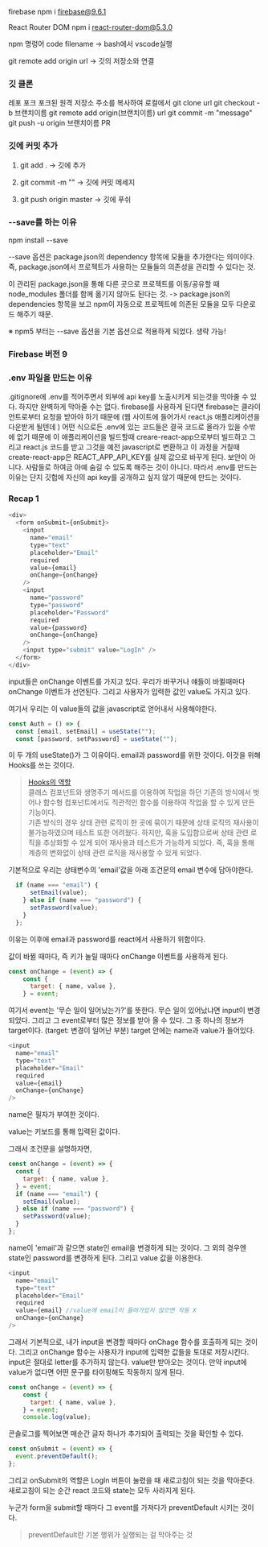 firebase
npm i firebase@9.6.1

React Router DOM
npm i react-router-dom@5.3.0

npm 명렁어
code filename -> bash에서 vscode실행

git remote add origin url -> 깃의 저장소와 연결

### 깃 클론

레포 포크
포크된 원격 저장소 주소를 복사하여 로컬에서 git clone url
git checkout -b 브랜치이름
git remote add origin(브랜치이름) url
git commit -m "message"
git push -u origin 브랜치이름
PR

### 깃에 커밋 추가

1. git add . -> 깃에 추가

2. git commit -m "" -> 깃에 커밋 메세지

3. git push origin master -> 깃에 푸쉬

### --save를 하는 이유

npm install <module-name> --save

--save 옵션은 package.json의 dependency 항목에 모듈을 추가한다는 의미이다. 즉, package.json에서 프로젝트가 사용하는 모듈들의 의존성을 관리할 수 있다는 것.

이 관리된 package.json을 통해 다른 곳으로 프로젝트를 이동/공유할 때 node_modules 폴더를 함께 옮기지 않아도 된다는 것. -> package.json의 dependencies 항목을 보고 npm이 자동으로 프로젝트에 의존된 모듈을 모두 다운로드 해주기 때문.

※ npm5 부터는 --save 옵션을 기본 옵션으로 적용하게 되었다. 생략 가능!

### Firebase 버전 9

### .env 파일을 만드는 이유

.gitignore에 .env를 적어주면서 외부에 api key를 노출시키게 되는것을 막아줄 수 있다.
하지만 완벽하게 막아줄 수는 없다. firebase를 사용하게 된다면 firebase는 클라이언트로부터 요청을 받아야 하기 때문에 (웹 사이트에 들어가서 react.js 애플리케이션을 다운받게 될텐데 ) 어떤 식으로든 .env에 있는 코드들은 결국 코드로 올라가 있을 수밖에 없기 때문에
이 애플리케이션을 빌드할때 creare-react-app으로부터 빌드하고 그리고 react.js 코드를 받고 그것을 예전 javascript로 변환하고 이 과정을 거칠때 create-react-app은 REACT_APP_API_KEY를 실제 값으로 바꾸게 된다. 보안이 아니다. 사람들로 하여금 아예 숨길 수 있도록 해주는 것이 아니다.
따라서 .env를 만드는 이유는 단지 깃헙에 자신의 api key를 공개하고 싶지 않기 때문에 만드는 것이다.

### Recap 1

```js
<div>
  <form onSubmit={onSubmit}>
    <input
      name="email"
      type="text"
      placeholder="Email"
      required
      value={email}
      onChange={onChange}
    />
    <input
      name="password"
      type="password"
      placeholder="Password"
      required
      value={password}
      onChange={onChange}
    />
    <input type="submit" value="LogIn" />
  </form>
</div>
```

input들은 onChange 이벤트를 가지고 있다.
우리가 바꾸거나 얘들이 바뀔때마다 onChange 이벤트가 선언된다.
그리고 사용자가 입력한 값인 value도 가지고 있다.

여기서 우리는 이 value들의 값을 javascript로 얻어내서 사용해야한다.

```js
const Auth = () => {
  const [email, setEmail] = useState("");
  const [password, setPassword] = useState("");
```

이 두 개의 useState()가 그 이유이다.
email과 password를 위한 것이다. 이것을 위해 Hooks를 쓰는 것이다.

> [Hooks의 역할](https://ko.reactjs.org/docs/hooks-intro.html)<br>
> 클래스 컴포넌트와 생명주기 메서드를 이용하여 작업을 하던 기존의 방식에서 벗어나 함수형 컴포넌트에서도 직관적인 함수를 이용하여 작업을 할 수 있게 만든 기능이다. <br>
> 기존 방식의 경우 상태 관련 로직이 한 곳에 묶이기 때문에 상태 로직의 재사용이 불가능하였으며 테스트 또한 어려웠다. 하지만, 훅을 도입함으로써 상태 관련 로직을 추상화할 수 있게 되어 재사용과 테스트가 가능하게 되었다. 즉, 훅을 통해 계층의 변화없이 상태 관련 로직을 재사용할 수 있게 되었다.

기본적으로 우리는 상태변수의 'email'값을 아래 조건문의 email 변수에 담아야한다.

```js
  if (name === "email") {
      setEmail(value);
    } else if (name === "password") {
      setPassword(value);
    }
  };
```

이유는 이후에 email과 password를 react에서 사용하기 위함이다.

값이 바뀔 때마다, 즉 키가 눌릴 때마다 onChange 이벤트를 사용하게 된다.

```js
const onChange = (event) => {
    const {
      target: { name, value },
    } = event;
```

여기서 event는 '무슨 일이 일어났는가?'를 뜻한다.
무슨 일이 있어났냐면 input이 변경되었다.
그리고 그 event로부터 많은 정보를 받아 올 수 있다.
그 중 하나의 정보가 target이다. (target: 변경이 일어난 부분)
target 안에는 name과 value가 들어있다.

```js
<input
  name="email"
  type="text"
  placeholder="Email"
  required
  value={email}
  onChange={onChange}
/>
```

name은 필자가 부여한 것이다.

value는 키보드를 통해 입력된 값이다.

그래서 조건문을 설명하자면,

```js
const onChange = (event) => {
  const {
    target: { name, value },
  } = event;
  if (name === "email") {
    setEmail(value);
  } else if (name === "password") {
    setPassword(value);
  }
};
```

name이 'email'과 같으면 state인 email을 변경하게 되는 것이다.
그 외의 경우엔 state인 password를 변경하게 된다.
그리고 value 값을 이용한다.

```js
<input
  name="email"
  type="text"
  placeholder="Email"
  required
  value={email} //value에 email이 들어가있지 않으면 작동 X
  onChange={onChange}
/>
```

그래서 기본적으로, 내가 input을 변경할 때마다 onChage 함수를 호출하게 되는 것이다. 그리고 onChange 함수는 사용자가 input에 입력한 값들을 토대로 저장시킨다.
input은 절대로 letter를 추가하지 않는다. value만 받아오는 것이다.
만약 input에 value가 없다면 어떤 문구를 타이핑해도 작동하지 않게 된다.

```js
const onChange = (event) => {
    const {
      target: { name, value },
    } = event;
    console.log(value);
```

콘솔로그를 찍어보면 매순간 글자 하나가 추가되어 출력되는 것을 확인할 수 있다.

```js
const onSubmit = (event) => {
  event.preventDefault();
};
```

그리고 onSubmit의 역할은 LogIn 버튼이 눌렸을 때 새로고침이 되는 것을 막아준다. 새로고침이 되는 순간 react 코드와 state는 모두 사라지게 된다.

누군가 form을 submit할 때마다 그 event를 가져다가 preventDefault 시키는 것이다.

> preventDefault란 기본 행위가 실행되는 걸 막아주는 것
